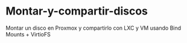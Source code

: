# Montar-y-compartir-discos
Montar un disco en Proxmox y compartirlo con LXC y VM usando Bind Mounts + VirtioFS
